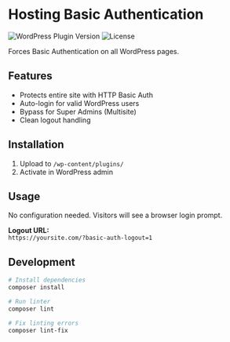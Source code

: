 # Hosting Basic Authentication

![WordPress Plugin Version](https://img.shields.io/wordpress/plugin/v/pressable-basic-authentication) 
![License](https://img.shields.io/badge/license-GPL--2.0%20only-blue)

Forces Basic Authentication on all WordPress pages.

## Features
- Protects entire site with HTTP Basic Auth
- Auto-login for valid WordPress users
- Bypass for Super Admins (Multisite)
- Clean logout handling

## Installation
1. Upload to `/wp-content/plugins/`
2. Activate in WordPress admin

## Usage
No configuration needed. Visitors will see a browser login prompt.

**Logout URL:**  
`https://yoursite.com/?basic-auth-logout=1`

## Development
```bash
# Install dependencies
composer install

# Run linter
composer lint

# Fix linting errors
composer lint-fix